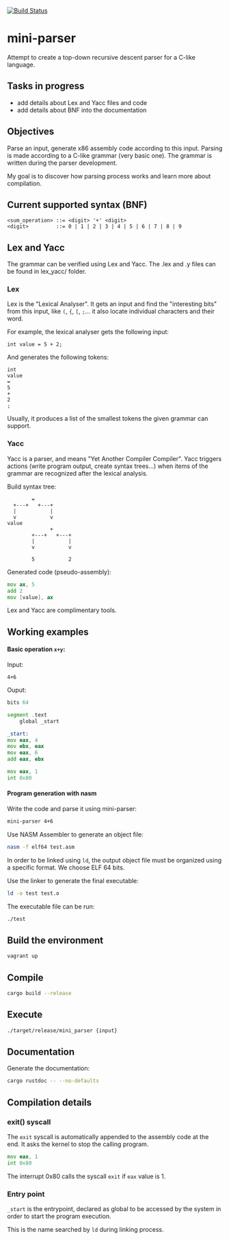 [![Build Status](https://travis-ci.org/jean553/mini-parser.svg?branch=master)](https://travis-ci.org/jean553/mini-parser)

# mini-parser

Attempt to create a top-down recursive descent parser for a C-like language.

## Tasks in progress

 * add details about Lex and Yacc files and code
 * add details about BNF into the documentation

## Objectives

Parse an input, generate x86 assembly code according to this input.
Parsing is made according to a C-like grammar (very basic one).
The grammar is written during the parser development.

My goal is to discover how parsing process works and 
learn more about compilation.

## Current supported syntax (BNF)

```bnf
<sum_operation> ::= <digit> '+' <digit>
<digit>         ::= 0 | 1 | 2 | 3 | 4 | 5 | 6 | 7 | 8 | 9
```

## Lex and Yacc

The grammar can be verified using Lex and Yacc.
The .lex and .y files can be found in lex_yacc/ folder.

### Lex

Lex is the "Lexical Analyser". It gets an input and find the "interesting bits" from this input,
like `(`, `{`, `[`, `;`... it also locate individual characters and their word.

For example, the lexical analyser gets the following input:

```
int value = 5 + 2;
```

And generates the following tokens:

```
int
value
=
5
+
2
;
```

Usually, it produces a list of the smallest tokens the given grammar can support.

### Yacc

Yacc is a parser, and means "Yet Another Compiler Compiler".
Yacc triggers actions (write program output, create syntax trees...)
when items of the grammar are recognized after the lexical analysis.

Build syntax tree:

```
        =
  +---+   +---+
  |           |
  v           v
value
              +
        +---+   +---+
        |           |
        v           v

        5           2

```

Generated code (pseudo-assembly):

```asm
mov ax, 5
add 2
mov [value], ax
```

Lex and Yacc are complimentary tools.

## Working examples

#### Basic operation `x+y`:

Input:

```
4+6
```

Ouput:

```asm
bits 64

segment .text
    global _start

_start:
mov eax, 4
mov ebx, eax
mov eax, 6
add eax, ebx

mov eax, 1
int 0x80
```

#### Program generation with nasm

Write the code and parse it using mini-parser:

```sh
mini-parser 4+6
```

Use NASM Assembler to generate an object file:

```sh
nasm -f elf64 test.asm
```

In order to be linked using `ld`, the output object file
must be organized using a specific format.
We choose ELF 64 bits.

Use the linker to generate the final executable:

```sh
ld -o test test.o
```

The executable file can be run:

```sh
./test
```

## Build the environment

```sh
vagrant up
```

## Compile

```sh
cargo build --release
```

## Execute

```sh
./target/release/mini_parser {input}
```

## Documentation

Generate the documentation:

```sh
cargo rustdoc -- --no-defaults
```

## Compilation details

### exit() syscall

The `exit` syscall is automatically appended to the assembly code at the end.
It asks the kernel to stop the calling program.

```asm
mov eax, 1
int 0x80
```

The interrupt 0x80 calls the syscall `exit` if `eax` value is 1.

### Entry point

`_start` is the entrypoint, declared as global to be accessed by the system
in order to start the program execution.

This is the name searched by `ld` during linking process.
